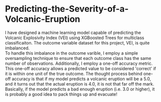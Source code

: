 # Predicting-the-Severity-of-a-Volcanic-Eruption
I have designed a machine learning model capable of predicting the Volcanic Explosivity Index (VEI) using XGBoosted Trees for multiclass classificaiton.
The outcome variable dataset for this project, VEI, is quite imbalanced.  
To handle this imbalance in the outcome varible, I employ a simple oversampling technique to ensure that each outcome class has the same number of observations.
Additionally, I employ a one-off accuracy metric.
This one-off accuracy allows a predicted value to be considered 'correct' if it is within one unit of the true outcome.
The thought process behind one-off accuracy is that if my model predicts a volcanic eruption will be a 5.0, and it turns out that the actual eruption is 4.0, it is not that far off the mark.
Basically, if the model predicts a bad enough eruption (i.e. 3.0 or higher), it is probably a good idea to pack things up and evacuate!
